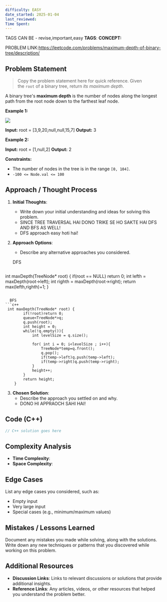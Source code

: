 ```yaml
---
difficulty: EASY
date_started: 2025-01-04
last_reviewed: 
Time Spent: 
---
```

TAGS CAN BE - revise,important,easy
**TAGS**:
**CONCEPT:** [](.md)

PROBLEM LINK:https://leetcode.com/problems/maximum-depth-of-binary-tree/description/
## Problem Statement
> Copy the problem statement here for quick reference.
> Given the `root` of a binary tree, return _its maximum depth_.

A binary tree's **maximum depth** is the number of nodes along the longest path from the root node down to the farthest leaf node.

**Example 1:**

![](https://assets.leetcode.com/uploads/2020/11/26/tmp-tree.jpg)

**Input:** root = [3,9,20,null,null,15,7]
**Output:** 3

**Example 2:**

**Input:** root = [1,null,2]
**Output:** 2

**Constraints:**

- The number of nodes in the tree is in the range `[0, 104]`.
- `-100 <= Node.val <= 100`

## Approach / Thought Process
1. **Initial Thoughts**: 
   - Write down your initial understanding and ideas for solving this problem.
   - SINCE TREE TRAVERSAL HAI DONO TRIKE SE HO SAKTE HAI DFS AND BFS AS WELL!
   - DFS approach easy hoti hai!

2. **Approach Options**:
   - Describe any alternative approaches you considered.

   DFS
   ```c++
int maxDepth(TreeNode* root) {
        if(root == NULL) return 0;
        int lefth = maxDepth(root->left);
        int righth = maxDepth(root->right);
        return max(lefth,righth)+1;
    }
```

  BFS
```c++
 int maxDepth(TreeNode* root) {
        if(!root)return 0;
        queue<TreeNode*>q;
        q.push(root);
        int height = 0;
        while(!q.empty()){
            int levelSize = q.size();
            
            for( int i = 0; i<levelSize ; i++){
                TreeNode*temp=q.front();
                q.pop();
                if(temp->left)q.push(temp->left);
                if(temp->right)q.push(temp->right);
            }
            height++;
        }
        return height;
    }
```

3. **Chosen Solution**:
   - Describe the approach you settled on and why.
   - DONO HI APPRAOCH SAHI HAI!

## Code (C++)
```cpp
// C++ solution goes here
```

## Complexity Analysis
- **Time Complexity**: 
- **Space Complexity**: 

## Edge Cases
List any edge cases you considered, such as:
- Empty input
- Very large input
- Special cases (e.g., minimum/maximum values)

## Mistakes / Lessons Learned
Document any mistakes you made while solving, along with the solutions.
Write down any new techniques or patterns that you discovered while working on this problem.

## Additional Resources
- **Discussion Links**: Links to relevant discussions or solutions that provide additional insights.
- **Reference Links**: Any articles, videos, or other resources that helped you understand the problem better.